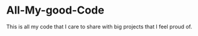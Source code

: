 # All-My-good-Code
This is all my code that I care to share with big projects that I feel proud of.
